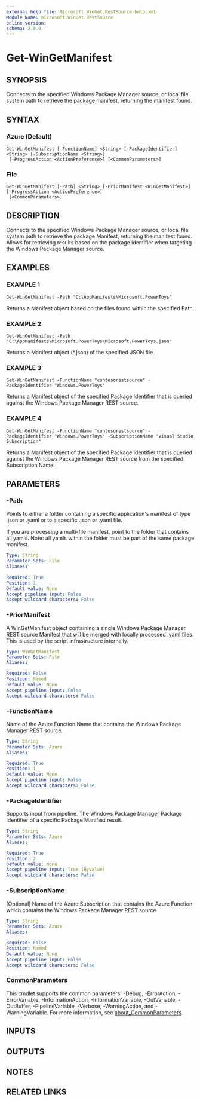 ```yaml
---
external help file: Microsoft.WinGet.RestSource-help.xml
Module Name: microsoft.WinGet.RestSource
online version:
schema: 2.0.0
---
```


# Get-WinGetManifest

## SYNOPSIS
Connects to the specified Windows Package Manager source, or local file system path to retrieve the package manifest, returning
the manifest found.

## SYNTAX

### Azure (Default)
```
Get-WinGetManifest [-FunctionName] <String> [-PackageIdentifier] <String> [-SubscriptionName <String>]
 [-ProgressAction <ActionPreference>] [<CommonParameters>]
```

### File
```
Get-WinGetManifest [-Path] <String> [-PriorManifest <WinGetManifest>] [-ProgressAction <ActionPreference>]
 [<CommonParameters>]
```

## DESCRIPTION
Connects to the specified Windows Package Manager source, or local file system path to retrieve the package Manifest, returning
the manifest found.  
Allows for retrieving results based on the package identifier when targeting the Windows Package Manager source.

## EXAMPLES

### EXAMPLE 1
```
Get-WinGetManifest -Path "C:\AppManifests\Microsoft.PowerToys"
```

Returns a Manifest object based on the files found within the specified Path.

### EXAMPLE 2
```
Get-WinGetManifest -Path "C:\AppManifests\Microsoft.PowerToys\Microsoft.PowerToys.json"
```

Returns a Manifest object (*.json) of the specified JSON file.

### EXAMPLE 3
```
Get-WinGetManifest -FunctionName "contosorestsource" -PackageIdentifier "Windows.PowerToys"
```

Returns a Manifest object of the specified Package Identifier that is queried against the Windows Package Manager REST source.

### EXAMPLE 4
```
Get-WinGetManifest -FunctionName "contosorestsource" -PackageIdentifier "Windows.PowerToys" -SubscriptionName "Visual Studio Subscription"
```

Returns a Manifest object of the specified Package Identifier that is queried against the Windows Package Manager REST source from the specified Subscription Name.

## PARAMETERS

### -Path
Points to either a folder containing a specific application's manifest of type .json or .yaml or to a specific .json or .yaml file.

If you are processing a multi-file manifest, point to the folder that contains all yamls.
Note: all yamls within the folder must be part of
the same package manifest.

```yaml
Type: String
Parameter Sets: File
Aliases:

Required: True
Position: 1
Default value: None
Accept pipeline input: False
Accept wildcard characters: False
```

### -PriorManifest
A WinGetManifest object containing a single Windows Package Manager REST source Manifest that will be merged with locally processed .yaml files.
This is used by the script infrastructure internally.

```yaml
Type: WinGetManifest
Parameter Sets: File
Aliases:

Required: False
Position: Named
Default value: None
Accept pipeline input: False
Accept wildcard characters: False
```

### -FunctionName
Name of the Azure Function Name that contains the Windows Package Manager REST source.

```yaml
Type: String
Parameter Sets: Azure
Aliases:

Required: True
Position: 1
Default value: None
Accept pipeline input: False
Accept wildcard characters: False
```

### -PackageIdentifier
Supports input from pipeline.
The Windows Package Manager Package Identifier of a specific Package Manifest result.

```yaml
Type: String
Parameter Sets: Azure
Aliases:

Required: True
Position: 2
Default value: None
Accept pipeline input: True (ByValue)
Accept wildcard characters: False
```

### -SubscriptionName
\[Optional\] Name of the Azure Subscription that contains the Azure Function which contains the Windows Package Manager REST source.

```yaml
Type: String
Parameter Sets: Azure
Aliases:

Required: False
Position: Named
Default value: None
Accept pipeline input: False
Accept wildcard characters: False
```

### CommonParameters
This cmdlet supports the common parameters: -Debug, -ErrorAction, -ErrorVariable, -InformationAction, -InformationVariable, -OutVariable, -OutBuffer, -PipelineVariable, -Verbose, -WarningAction, and -WarningVariable. For more information, see [about_CommonParameters](http://go.microsoft.com/fwlink/?LinkID=113216).

## INPUTS

## OUTPUTS

## NOTES

## RELATED LINKS

